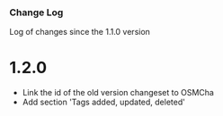 ### Change Log

Log of changes since the 1.1.0 version

# 1.2.0

* Link the id of the old version changeset to OSMCha
* Add section 'Tags added, updated, deleted'
